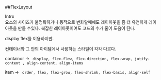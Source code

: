 ##FlexLayout

 Intro  
    요소의 사이즈가 불명확하거나 동적으로 변화할때에도 레이아웃을 좀 더 유연하게 레이아웃을 만들 수있다.
    복잡한 레이아웃이여도 코드의 수가 줄어 도움이 된다.

display flex를 이용하지만.

컨테이너와 그 안의 아이템에서 사용하는 스타일이 각각 다르다.

containor -> ``` display, flex-flow, flex-direction, flex-wrap, jutify-content , align-content, align-items```

item -> ``` order, flex, flex-grow, flex-shrink, flex-basis, align-self```

